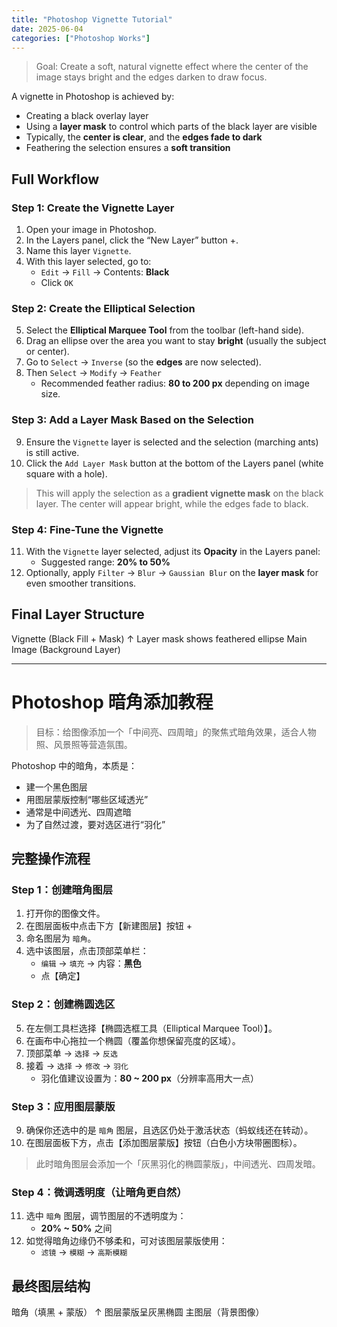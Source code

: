 ```yaml
---
title: "Photoshop Vignette Tutorial"
date: 2025-06-04
categories: ["Photoshop Works"]
---
```


> Goal: Create a soft, natural vignette effect where the center of the image stays bright and the edges darken to draw focus.

A vignette in Photoshop is achieved by:
- Creating a black overlay layer
- Using a **layer mask** to control which parts of the black layer are visible
- Typically, the **center is clear**, and the **edges fade to dark**
- Feathering the selection ensures a **soft transition**

## Full Workflow

### Step 1: Create the Vignette Layer

1. Open your image in Photoshop.
2. In the Layers panel, click the “New Layer” button +.
3. Name this layer `Vignette`.
4. With this layer selected, go to:
   - `Edit` → `Fill` → Contents: **Black**
   - Click `OK`

### Step 2: Create the Elliptical Selection

5. Select the **Elliptical Marquee Tool** from the toolbar (left-hand side).
6. Drag an ellipse over the area you want to stay **bright** (usually the subject or center).
7. Go to `Select` → `Inverse` (so the **edges** are now selected).
8. Then `Select` → `Modify` → `Feather`  
   - Recommended feather radius: **80 to 200 px** depending on image size.

### Step 3: Add a Layer Mask Based on the Selection

9. Ensure the `Vignette` layer is selected and the selection (marching ants) is still active.
10. Click the `Add Layer Mask` button at the bottom of the Layers panel (white square with a hole).

> This will apply the selection as a **gradient vignette mask** on the black layer. The center will appear bright, while the edges fade to black.

### Step 4: Fine-Tune the Vignette

11. With the `Vignette` layer selected, adjust its **Opacity** in the Layers panel:
    - Suggested range: **20% to 50%**
12. Optionally, apply `Filter` → `Blur` → `Gaussian Blur` on the **layer mask** for even smoother transitions.

## Final Layer Structure

Vignette (Black Fill + Mask)
↑ Layer mask shows feathered ellipse
Main Image (Background Layer)

---

# Photoshop 暗角添加教程

> 目标：给图像添加一个「中间亮、四周暗」的聚焦式暗角效果，适合人物照、风景照等营造氛围。

Photoshop 中的暗角，本质是：
- 建一个黑色图层
- 用图层蒙版控制“哪些区域透光”
- 通常是中间透光、四周遮暗
- 为了自然过渡，要对选区进行“羽化”

## 完整操作流程

### Step 1：创建暗角图层

1. 打开你的图像文件。
2. 在图层面板中点击下方【新建图层】按钮 +
3. 命名图层为 `暗角`。
4. 选中该图层，点击顶部菜单栏：
   - `编辑` → `填充` → 内容：**黑色**
   - 点【确定】

### Step 2：创建椭圆选区

5. 在左侧工具栏选择【椭圆选框工具（Elliptical Marquee Tool）】。
6. 在画布中心拖拉一个椭圆（覆盖你想保留亮度的区域）。
7. 顶部菜单 → `选择` → `反选`
8. 接着 → `选择` → `修改` → `羽化`
   - 羽化值建议设置为：**80 ~ 200 px**（分辨率高用大一点）

### Step 3：应用图层蒙版

9. 确保你还选中的是 `暗角` 图层，且选区仍处于激活状态（蚂蚁线还在转动）。
10. 在图层面板下方，点击【添加图层蒙版】按钮（白色小方块带圈图标）。

> 此时暗角图层会添加一个「灰黑羽化的椭圆蒙版」，中间透光、四周发暗。

### Step 4：微调透明度（让暗角更自然）

11. 选中 `暗角` 图层，调节图层的不透明度为：
    - **20% ~ 50%** 之间
12. 如觉得暗角边缘仍不够柔和，可对该图层蒙版使用：
    - `滤镜` → `模糊` → `高斯模糊`

## 最终图层结构

暗角（填黑 + 蒙版）
↑ 图层蒙版呈灰黑椭圆
主图层（背景图像）



